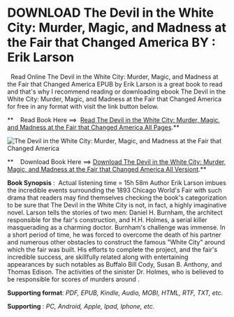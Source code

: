  **DOWNLOAD The Devil in the White City: Murder, Magic, and Madness at the Fair that Changed America BY : Erik Larson**
======================================================================================================================

  Read Online The Devil in the White City: Murder, Magic, and Madness at the Fair that Changed America EPUB by Erik Larson is a great book to read and that's why I recommend reading or downloading ebook The Devil in the White City: Murder, Magic, and Madness at the Fair that Changed America for free in any format with visit the link button below.

**    Read Book Here ==>  [Read The Devil in the White City: Murder, Magic, and Madness at the Fair that Changed America All Pages](https://goodreadbook.site/?book=B0000DE6QB).**

![The Devil in the White City: Murder, Magic, and Madness at the Fair that Changed America](https://i.gr-assets.com/images/S/compressed.photo.goodreads.com/books/1639922817l/33224387.jpg)

**    Download Book Here ==> [Download The Devil in the White City: Murder, Magic, and Madness at the Fair that Changed America All Versiont](https://goodreadbook.site/?book=B0000DE6QB).**

**Book Synopsis** :  Actual listening time = 15h 58m Author Erik Larson imbues the incredible events surrounding the 1893 Chicago World's Fair with such drama that readers may find themselves checking the book's categorization to be sure that The Devil in the White City is not, in fact, a highly imaginative novel. Larson tells the stories of two men: Daniel H. Burnham, the architect responsible for the fair's construction, and H.H. Holmes, a serial killer masquerading as a charming doctor. Burnham's challenge was immense. In a short period of time, he was forced to overcome the death of his partner and numerous other obstacles to construct the famous "White City" around which the fair was built. His efforts to complete the project, and the fair's incredible success, are skillfully related along with entertaining appearances by such notables as Buffalo Bill Cody, Susan B. Anthony, and Thomas Edison. The activities of the sinister Dr. Holmes, who is believed to be responsible for scores of murders around .

**Supporting format**: _PDF, EPUB, Kindle, Audio, MOBI, HTML, RTF, TXT, etc._

**Supporting** : _PC, Android, Apple, Ipad, Iphone, etc._